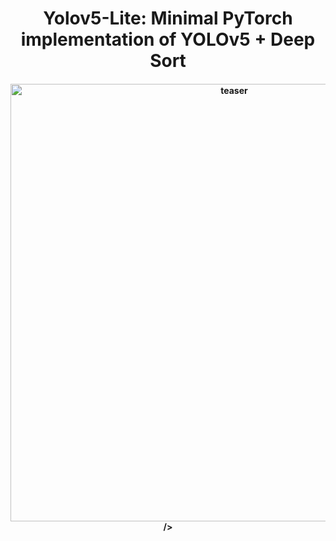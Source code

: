 <div align="center">
<h1>
  Yolov5-Lite: Minimal PyTorch implementation of YOLOv5 + Deep Sort
</h1>

<h4>
    <img width="700" alt="teaser" src="resources/uav.gif">/>
</h4>
</div>
